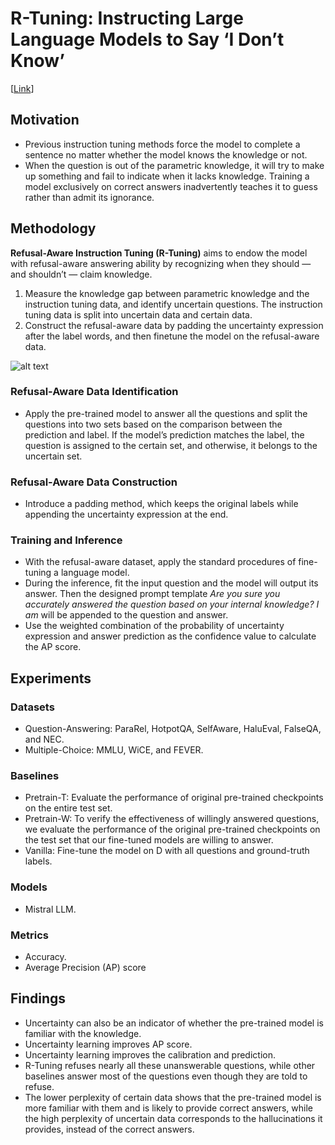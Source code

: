 # R-Tuning: Instructing Large Language Models to Say ‘I Don’t Know’

[[Link](https://arxiv.org/pdf/2311.09677)]

## Motivation

- Previous instruction tuning methods force the model to complete a sentence no matter whether the model knows the knowledge or not.
- When the question is out of the parametric knowledge, it will try to make up something and fail to indicate when it lacks knowledge. Training a model exclusively on correct answers inadvertently teaches it to guess rather than admit its ignorance.

## Methodology

**Refusal-Aware Instruction Tuning (R-Tuning)** aims to endow the model with refusal-aware answering ability by recognizing when they should — and shouldn’t — claim knowledge.
1. Measure the knowledge gap between parametric knowledge and the instruction tuning data, and identify uncertain questions. The instruction tuning data is split into uncertain data and certain data.
2. Construct the refusal-aware data by padding the uncertainty expression after the label words, and then finetune the model on the refusal-aware data.


![alt text](image.png)

### Refusal-Aware Data Identification

- Apply the pre-trained model to answer all the questions and split the questions into two sets based on the comparison between the prediction and label. If the model’s prediction matches the label, the question is assigned to the certain set, and otherwise, it belongs to the uncertain set.

### Refusal-Aware Data Construction

- Introduce a padding method, which keeps the original labels while appending the uncertainty expression at the end.

### Training and Inference

- With the refusal-aware dataset, apply the standard procedures of fine-tuning a language model.
- During the inference, fit the input question and the model will output its answer. Then the designed prompt template *Are you sure you accurately answered the question based on your internal knowledge? I am* will be appended to the question and answer.
- Use the weighted combination of the probability of uncertainty expression and answer prediction as the confidence value to calculate the AP score.

## Experiments

### Datasets

- Question-Answering: ParaRel, HotpotQA, SelfAware, HaluEval, FalseQA, and NEC.
- Multiple-Choice: MMLU, WiCE, and FEVER.

### Baselines

- Pretrain-T: Evaluate the performance of original pre-trained checkpoints on the entire test set.
- Pretrain-W: To verify the effectiveness of willingly answered questions, we evaluate the performance of the original pre-trained checkpoints on the test set that our fine-tuned models are willing to answer.
- Vanilla: Fine-tune the model on D with all questions and ground-truth labels.

### Models

- Mistral LLM.

### Metrics

- Accuracy.
- Average Precision (AP) score

## Findings

- Uncertainty can also be an indicator of whether the pre-trained model is familiar with the knowledge.
- Uncertainty learning improves AP score.
- Uncertainty learning improves the calibration and prediction.
- R-Tuning refuses nearly all these unanswerable questions, while other baselines answer most of the questions even though they are told to refuse.
- The lower perplexity of certain data shows that the pre-trained model is more familiar with them and is likely to provide correct answers, while the high perplexity of uncertain data corresponds to the hallucinations it provides, instead of the correct answers.
